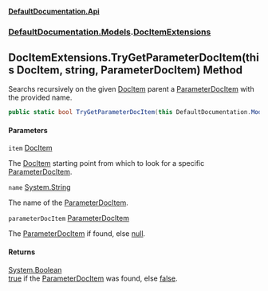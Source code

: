 #### [DefaultDocumentation\.Api](../../../index.md 'index')
### [DefaultDocumentation\.Models](../../../index.md#DefaultDocumentation.Models 'DefaultDocumentation\.Models').[DocItemExtensions](index.md 'DefaultDocumentation\.Models\.DocItemExtensions')

## DocItemExtensions\.TryGetParameterDocItem\(this DocItem, string, ParameterDocItem\) Method

Searchs recursively on the given [DocItem](../DocItem/index.md 'DefaultDocumentation\.Models\.DocItem') parent a [ParameterDocItem](../Parameters/ParameterDocItem/index.md 'DefaultDocumentation\.Models\.Parameters\.ParameterDocItem') with the provided name\.

```csharp
public static bool TryGetParameterDocItem(this DefaultDocumentation.Models.DocItem item, string name, out DefaultDocumentation.Models.Parameters.ParameterDocItem? parameterDocItem);
```
#### Parameters

<a name='DefaultDocumentation.Models.DocItemExtensions.TryGetParameterDocItem(thisDefaultDocumentation.Models.DocItem,string,DefaultDocumentation.Models.Parameters.ParameterDocItem).item'></a>

`item` [DocItem](../DocItem/index.md 'DefaultDocumentation\.Models\.DocItem')

The [DocItem](../DocItem/index.md 'DefaultDocumentation\.Models\.DocItem') starting point from which to look for a specific [ParameterDocItem](../Parameters/ParameterDocItem/index.md 'DefaultDocumentation\.Models\.Parameters\.ParameterDocItem')\.

<a name='DefaultDocumentation.Models.DocItemExtensions.TryGetParameterDocItem(thisDefaultDocumentation.Models.DocItem,string,DefaultDocumentation.Models.Parameters.ParameterDocItem).name'></a>

`name` [System\.String](https://learn.microsoft.com/en-us/dotnet/api/system.string 'System\.String')

The name of the [ParameterDocItem](../Parameters/ParameterDocItem/index.md 'DefaultDocumentation\.Models\.Parameters\.ParameterDocItem')\.

<a name='DefaultDocumentation.Models.DocItemExtensions.TryGetParameterDocItem(thisDefaultDocumentation.Models.DocItem,string,DefaultDocumentation.Models.Parameters.ParameterDocItem).parameterDocItem'></a>

`parameterDocItem` [ParameterDocItem](../Parameters/ParameterDocItem/index.md 'DefaultDocumentation\.Models\.Parameters\.ParameterDocItem')

The [ParameterDocItem](../Parameters/ParameterDocItem/index.md 'DefaultDocumentation\.Models\.Parameters\.ParameterDocItem') if found, else [null](https://docs.microsoft.com/en-us/dotnet/csharp/language-reference/keywords/null 'https://docs\.microsoft\.com/en\-us/dotnet/csharp/language\-reference/keywords/null')\.

#### Returns
[System\.Boolean](https://learn.microsoft.com/en-us/dotnet/api/system.boolean 'System\.Boolean')  
[true](https://docs.microsoft.com/en-us/dotnet/csharp/language-reference/builtin-types/bool 'https://docs\.microsoft\.com/en\-us/dotnet/csharp/language\-reference/builtin\-types/bool') if the [ParameterDocItem](../Parameters/ParameterDocItem/index.md 'DefaultDocumentation\.Models\.Parameters\.ParameterDocItem') was found, else [false](https://docs.microsoft.com/en-us/dotnet/csharp/language-reference/builtin-types/bool 'https://docs\.microsoft\.com/en\-us/dotnet/csharp/language\-reference/builtin\-types/bool')\.